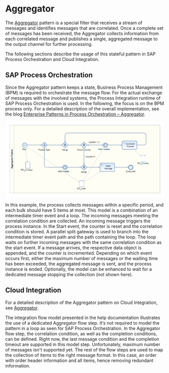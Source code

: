 <!-- loio8cfddfcf26f149cab9542ad0683278c6 -->

# Aggregator

The [Aggregator](https://www.enterpriseintegrationpatterns.com/patterns/messaging/Aggregator.html) pattern is a special filter that receives a stream of messages and identifies messages that are correlated. Once a complete set of messages has been received, the Aggregator collects information from each correlated message and publishes a single, aggregated message to the output channel for further processing.

The following sections describe the usage of this stateful pattern in SAP Process Orchestration and Cloud Integration.



<a name="loio8cfddfcf26f149cab9542ad0683278c6__section_acw_xwj_qqb"/>

## SAP Process Orchestration

Since the Aggregator pattern keeps a state, Business Process Management \(BPM\) is required to orchestrate the message flow. For the actual exchange of messages with the involved systems, the Process Integration runtime of SAP Process Orchestration is used. In the following, the focus is on the BPM process only. For a detailed description of the overall implementation, see the blog [Enterprise Patterns in Process Orchestration – Aggregator](https://blogs.sap.com/2012/10/11/enterprise-patterns-in-process-orchestration-aggregator/).

![](images/IntegrationPattern_Aggregator_2687b0d.png)

In this example, the process collects messages within a specific period, and each bulk should have 5 items at most. This model is a combination of an intermediate timer event and a loop. The incoming messages meeting the correlation condition are collected. An incoming message triggers the process instance. In the Start event, the counter is reset and the correlation condition is stored. A parallel split gateway is used to branch into the intermediate timer event path and the path containing the loop. The loop waits on further incoming messages with the same correlation condition as the start event. If a message arrives, the respective data object is appended, and the counter is incremented. Depending on which event occurs first, either the maximum number of messages or the waiting time has been exceeded, the aggregated message is sent, and the process instance is ended. Optionally, the model can be enhanced to wait for a dedicated message stopping the collection \(not shown here\).



<a name="loio8cfddfcf26f149cab9542ad0683278c6__section_ed1_ywj_qqb"/>

## Cloud Integration

For a detailed description of the Aggregator pattern on Cloud Integration, see [Aggregator](https://help.sap.com/viewer/368c481cd6954bdfa5d0435479fd4eaf/Cloud/en-US/5f5e01bfa534465eab55c8751f72a5bc.html).

The integration flow model presented in the help documentation illustrates the use of a dedicated Aggregator flow step. It‘s not required to model the pattern in a loop as seen for SAP Process Orchestration. In the Aggregator flow step, the correlation condition, as well as the completion conditions, can be defined. Right now, the last message condition and the completion timeout are supported in this model step. Unfortunately, maximum number of messages isn't supported yet. The rest of the flow steps are used to map the collection of items to the right message format. In this case, an order with order header information and all items, hence removing redundant information.

